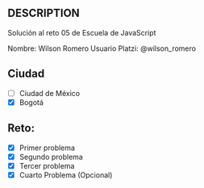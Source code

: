 ## DESCRIPTION

Solución al reto 05 de Escuela de JavaScript

Nombre: Wilson Romero
Usuario Platzi: @wilson_romero

## Ciudad
- [ ] Ciudad de México
- [X] Bogotá

## Reto:
  - [X] Primer problema
  - [X] Segundo problema
  - [X] Tercer problema
  - [X] Cuarto Problema (Opcional)